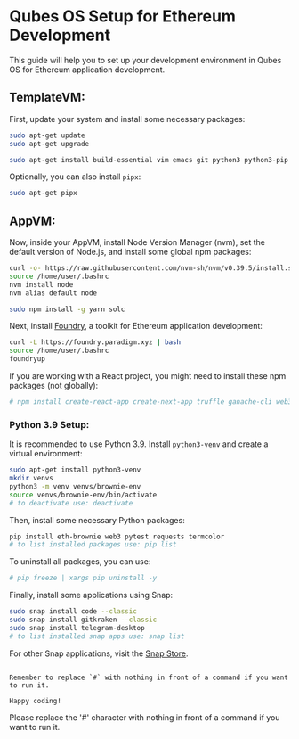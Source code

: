 # Qubes OS Setup for Ethereum Development

This guide will help you to set up your development environment in Qubes OS for Ethereum application development.

## TemplateVM:

First, update your system and install some necessary packages:

```bash
sudo apt-get update
sudo apt-get upgrade

sudo apt-get install build-essential vim emacs git python3 python3-pip default-jdk nodejs npm curl wget snapd qubes-snapd-helper
```

Optionally, you can also install `pipx`:

```bash
sudo apt-get pipx
```

## AppVM:

Now, inside your AppVM, install Node Version Manager (nvm), set the default version of Node.js, and install some global npm packages:

```bash
curl -o- https://raw.githubusercontent.com/nvm-sh/nvm/v0.39.5/install.sh | bash
source /home/user/.bashrc
nvm install node
nvm alias default node

sudo npm install -g yarn solc
```

Next, install [Foundry](https://getfoundry.sh/), a toolkit for Ethereum application development:

```bash
curl -L https://foundry.paradigm.xyz | bash
source /home/user/.bashrc
foundryup
```

If you are working with a React project, you might need to install these npm packages (not globally):

```bash
# npm install create-react-app create-next-app truffle ganache-cli web3 ethers eslint prettier
```

### Python 3.9 Setup:

It is recommended to use Python 3.9. Install `python3-venv` and create a virtual environment:

```bash
sudo apt-get install python3-venv
mkdir venvs
python3 -m venv venvs/brownie-env
source venvs/brownie-env/bin/activate
# to deactivate use: deactivate
```

Then, install some necessary Python packages:

```bash
pip install eth-brownie web3 pytest requests termcolor
# to list installed packages use: pip list
```

To uninstall all packages, you can use:

```bash
# pip freeze | xargs pip uninstall -y
```

Finally, install some applications using Snap:

```bash
sudo snap install code --classic
sudo snap install gitkraken --classic
sudo snap install telegram-desktop
# to list installed snap apps use: snap list
```

For other Snap applications, visit the [Snap Store](https://snapcraft.io/store).
```

Remember to replace `#` with nothing in front of a command if you want to run it.

Happy coding!
```
Please replace the '#' character with nothing in front of a command if you want to run it.
